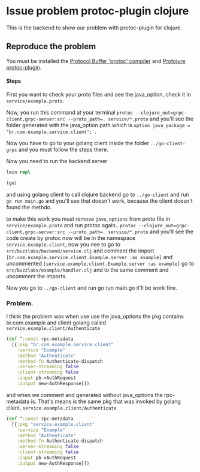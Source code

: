 # Issue problem protoc-plugin clojure

This is the backend to show our problem with protoc-plugin for clojure.


## Reproduce the problem

You must be installed the [Protocol Buffer 'protoc' compiler](https://github.com/protocolbuffers/protobuf/releases)
and [Protojure protoc-plugin](https://github.com/protojure/protoc-plugin/releases).

#### Steps

First you want to check your proto files and see the java_option, check it in `service/example.proto`.

Now, you run this command at your terminal `protoc --clojure_out=grpc-client,grpc-server:src --proto_path=. service/*.proto`
and you'll see the folder generated with the java_option path which is `option java_package = "br.com.example.service.client";
`.

Now you have to go to your golang client inside the folder `../go-client-grpc` and you must follow the steps there.

Now you need to run the backend server
```clojure
lein repl

(go)
```
and using golang client to call clojure backend go to `../go-client` and
run `go run main.go` and you'll see that doesn't work, because the client
doesn't found the methdo.


to make this work you must remove `java_options` from proto file in `service/example.proto`
and run protoc again..  `protoc --clojure_out=grpc-client,grpc-server:src --proto_path=. service/*.proto` and you'll see the 
code create by protoc now will be in the namespace `service.example.client`, now you nee to go to `src/buzzlabs/backend/service.clj` and 
comment the import `[br.com.example.service.client.Example.server :as example]`  and uncommented 
`[service.example.client.Example.server :as example]` go to `src/buzzlabs/example/handler.clj` and to the same
comment and uncomment the imports.

Now you go to `../go-client` and run go run main.go
it'll be work fine.


### Problem.

I think the problem was when  use use the java_options  the pkg contains br.com.example and client golang called
`service.example.client/Authenticate`
```clojure
(def ^:const rpc-metadata
  [{:pkg "br.com.example.service.client" 
    :service "Example"
    :method "Authenticate"
    :method-fn Authenticate-dispatch 
    :server-streaming false 
    :client-streaming false 
    :input pb->AuthRequest
    :output new-AuthResponse}])

```
and when we comment and generated without java_options the rpc-metadata is. That's means is the same pkg that was
invoked by golang client.
`service.example.client/Authenticate`

```clojure
(def ^:const rpc-metadata
  [{:pkg "service.example.client"
    :service "Example" 
    :method "Authenticate" 
    :method-fn Authenticate-dispatch 
    :server-streaming false
    :client-streaming false
    :input pb->AuthRequest 
    :output new-AuthResponse}])

```